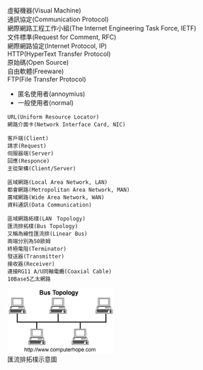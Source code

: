 虛擬機器(Visual Machine)  
通訊協定(Communication Protocol)  
網際網路工程工作小組(The Internet Engineering Task Force, IETF)  
文件標準(Request for Comment, RFC)  
網際網路協定(Internet Protocol, IP)  
HTTP(HyperText Transfer Protocol)  
原始碼(Open Source)  
自由軟體(Freeware)  
FTP(File Transfer Protocol)
*	匿名使用者(annoymius)
*	一般使用者(normal)  
```
URL(Uniform Resource Locator)  
網路介面卡(Network Interface Card, NIC)  
```

```
客戶端(Client)  
請求(Request)  
伺服器端(Server)  
回應(Responce)  
主從架構(Client/Server)  
```

```
區域網路(Local Area Network, LAN)  
都會網路(Metropolitan Area Network, MAN)  
廣域網路(Wide Area Network, WAN)  
資料通訊(Data Communication)  
```

```
區域網路拓樸(LAN　Topology)  
匯流排拓樸(Bus Topology)  
又稱為線性匯流排(Linear Bus)  
兩端分別為50歐姆  
終極電阻(Terminator)   
發送器(Transmitter)  
接收器(Receiver)  
連接RG11 A/U同軸電纜(Coaxial Cable)  
10Base5乙太網路
```
![Bus Topology](./BUS.png)  
匯流排拓樸示意圖

   







